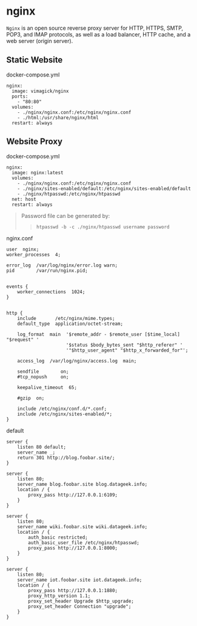 nginx
=====

`Nginx` is an open source reverse proxy server for HTTP, HTTPS, SMTP, POP3, and
IMAP protocols, as well as a load balancer, HTTP cache, and a web server
(origin server).

## Static Website

docker-compose.yml

```
nginx:
  image: vimagick/nginx
  ports:
    - "80:80"
  volumes:
    - ./nginx/nginx.conf:/etc/nginx/nginx.conf
    - ./html:/usr/share/nginx/html
  restart: always
```

## Website Proxy

docker-compose.yml

```
nginx:
  image: nginx:latest
  volumes:
    - ./nginx/nginx.conf:/etc/nginx/nginx.conf
    - ./nginx/sites-enabled/default:/etc/nginx/sites-enabled/default
    - ./nginx/htpasswd:/etc/nginx/htpasswd
  net: host
  restart: always
```

> Password file can be generated by:
>> `htpasswd -b -c ./nginx/htpasswd username password`

nginx.conf

```
user  nginx;
worker_processes  4;

error_log  /var/log/nginx/error.log warn;
pid        /var/run/nginx.pid;


events {
    worker_connections  1024;
}


http {
    include       /etc/nginx/mime.types;
    default_type  application/octet-stream;

    log_format  main  '$remote_addr - $remote_user [$time_local] "$request" '
                      '$status $body_bytes_sent "$http_referer" '
                      '"$http_user_agent" "$http_x_forwarded_for"';

    access_log  /var/log/nginx/access.log  main;

    sendfile        on;
    #tcp_nopush     on;

    keepalive_timeout  65;

    #gzip  on;

    include /etc/nginx/conf.d/*.conf;
    include /etc/nginx/sites-enabled/*;
}
```

default

```
server {
    listen 80 default;
    server_name _;
    return 301 http://blog.foobar.site/;
}

server {
    listen 80;
    server_name blog.foobar.site blog.datageek.info;
    location / {
        proxy_pass http://127.0.0.1:6109;
    }
}

server {
    listen 80;
    server_name wiki.foobar.site wiki.datageek.info;
    location / {
        auth_basic restricted;
        auth_basic_user_file /etc/nginx/htpasswd;
        proxy_pass http://127.0.0.1:8000;
    }
}

server {
    listen 80;
    server_name iot.foobar.site iot.datageek.info;
    location / {
        proxy_pass http://127.0.0.1:1880;
        proxy_http_version 1.1;
        proxy_set_header Upgrade $http_upgrade;
        proxy_set_header Connection "upgrade";
    }
}
```
